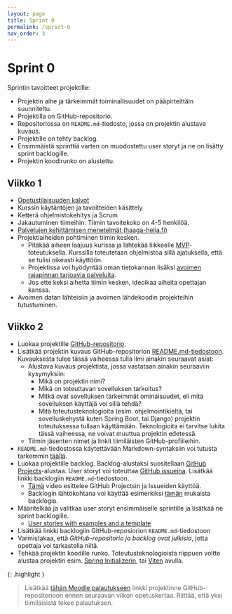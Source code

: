 ```yaml
---
layout: page
title: Sprint 0
permalink: /sprint-0
nav_order: 3
---
```


# Sprint 0

Sprintin tavoitteet projektille:

- Projektin aihe ja tärkeimmät toiminallisuudet on pääpirteittäin suunniteltu.
- Projektilla on GitHub-repositorio.
- Repositoriossa on `README.md`-tiedosto, jossa on projektin alustava kuvaus.
- Projektille on tehty backlog.
- Ensimmäistä sprinttiä varten on muodostettu user storyt ja ne on lisätty sprint backlogille.
- Projektin koodirunko on alustettu.

## Viikko 1

- [Opetustilaisuuden kalvot](../kalvot/johdanto/johdanto.pdf)
- Kurssin käytäntöjen ja tavoitteiden käsittely
- Ketterä ohjelmistokehitys ja Scrum
- Jakautuminen tiimeihin. Tiimin tavoitekoko on 4-5 henkilöä.
- [Palvelujen kehittämisen menetelmät (haaga-helia.fi)](https://www.haaga-helia.fi/fi/tool-factory-menetelmat-palvelujen-kehittamiseen)
- Projektiaiheiden pohtiminen tiimin kesken.
  - Pitäkää aiheen laajuus kurissa ja lähtekää liikkeelle [MVP](https://tuotejohtaminen.fi/mita-tarkoittaa-mvp-ja-mita-ei/)-toteutuksella. Kurssilla toteutetaan ohjelmistoa sillä ajatuksella, että se tulisi oikeasti käyttöön.
  - Projektissa voi hyödyntää oman tietokannan lisäksi [avoimen rajapinnan tarjoavia palveluita](/avoimet-rajapinnat).
  - Jos ette keksi aihetta tiimin kesken, ideoikaa aiheita opettajan kanssa.
- Avoimen datan lähteisiin ja avoimen lähdekoodin projekteihin tutustuminen.

## Viikko 2

- Luokaa projektille [GitHub-repositorio](https://docs.github.com/en/get-started/quickstart/create-a-repo).
- Lisätkää projektin kuvaus GitHub-repositorion [README.md-tiedostoon](https://docs.github.com/en/repositories/managing-your-repositorys-settings-and-features/customizing-your-repository/about-readmes). Kuvauksesta tulee tässä vaiheessa tulla ilmi ainakin seuraavat asiat:
  - Alustava kuvaus projektista, jossa vastataan ainakin seuraaviin kysymyksiin:
    - Mikä on projektin nimi?
    - Mikä on toteuttavan sovelluksen tarkoitus?
    - Mitkä ovat sovelluksen tärkeimmät ominaisuudet, eli mitä sovelluksen käyttäjä voi sillä tehdä?
    - Mitä toteutusteknologioita (esim. ohjelmointikieltä, tai sovelluskehystä kuten Spring Boot, tai Django) projektin toteutuksessa tullaan käyttämään. Teknologioita ei tarvitse lukita tässä vaiheessa, ne voivat muuttua projektin edetessä.
  - Tiimin jäsenten nimet ja linkit tiimiläisten GitHub-profiileihin.
- `README.md`-tiedostossa käytettävään Markdown-syntaksiin voi tutusta tarkemmin [täällä](https://www.markdownguide.org/basic-syntax/).
- Luokaa projektille backlog. Backlog-alustaksi suositellaan [GitHub Projects](https://docs.github.com/en/issues/planning-and-tracking-with-projects/learning-about-projects/about-projects)-alustaa. User storyt voi toteuttaa [GitHub issueina](https://github.com/features/issues). Lisätkää linkki backlogiin `README.md`-tiedostoon.
  - [Tämä](https://www.youtube.com/watch?v=fFrq28RY1SQ) video esittelee GitHub Projectsin ja Issueiden käyttöä.
  - Backlogin lähtökohtana voi käyttää esimerkiksi [tämän](https://github.com/orgs/Team-417-Expectation-Failed/projects/1) mukaista backlogia.
- Määritelkää ja valitkaa user storyt ensimmäiselle sprintille ja lisätkää ne sprint backlogille.
  - [User stories with examples and a template](https://www.atlassian.com/agile/project-management/user-stories)
- Lisätkää linkki backlogiin GitHub-reposiorion `README.md`-tiedostoon
- Varmistakaa, että _GitHub-repositorio ja backlog ovat julkisia_, jotta opettaja voi tarkastella niitä.
- Tehkää projektin koodille runko. Toteutusteknologioista riippuen voitte alustaa projektin esim. [Spring Initializerin](https://start.spring.io/), tai [Viten](https://vite.dev/) avulla.

{: .highlight }
> Lisätkää [tähän Moodle palautukseen]({{site.project_repository_submission_link}}) linkki projektinne GitHub-repositorioon ennen seuraavan viikon opetuskertaa. Riittää, että yksi tiimiläisistä tekee palautuksen.

